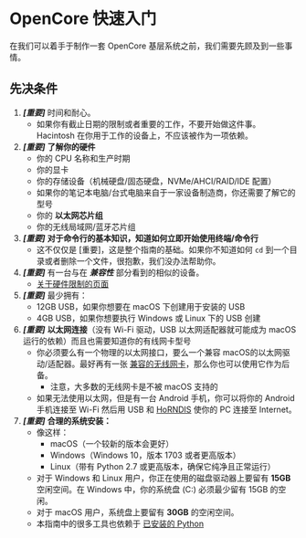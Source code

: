 # OpenCore 快速入门

在我们可以着手于制作一套 OpenCore 基层系统之前，我们需要先顾及到一些事情。

## 先决条件
  
1. _**[重要]**_ 时间和耐心。
   * 如果你有截止日期的限制或者重要的工作，不要开始做这件事。Hacintosh 在你用于工作的设备上，不应该被作为一项依赖。
2. _**[重要]**_ **了解你的硬件**
   * 你的 CPU 名称和生产时期
   * 你的显卡
   * 你的存储设备（机械硬盘/固态硬盘，NVMe/AHCI/RAID/IDE 配置）
   * 如果你的笔记本电脑/台式电脑来自于一家设备制造商，你还需要了解它的型号
   * 你的 **以太网芯片组**
   * 你的无线局域网/蓝牙芯片组
3. _**[重要]**_ **对于命令行的基本知识，知道如何立即开始使用终端/命令行**
   * 这不仅仅是 [重要]，这是整个指南的基础。如果你不知道如何 `cd` 到一个目录或者删除一个文件，很抱歉，我们没办法帮助你。
4. _**[重要]**_ 有一台与在 _**兼容性**_ 部分看到的相似的设备。
   * [关于硬件限制的页面](macos-limits.md)
5. _**[重要]**_ 最少拥有：
   * 12GB USB，如果你想要在 macOS 下创建用于安装的 USB
   * 4GB USB，如果你想要执行 Windows 或 Linux 下的 USB 创建
6. _**[重要]**_ **以太网连接**（没有 Wi-Fi 驱动，USB 以太网适配器就可能成为 macOS 运行的依赖）而且也需要知道你的有线网卡型号
   * 你必须要么有一个物理的以太网接口，要么一个兼容 macOS的以太网驱动/适配器。最好再有一张 [兼容的无线网卡](https://dortania.github.io/Wireless-Buyers-Guide/)，那么你也可以使用它作为后备。
     * 注意，大多数的无线网卡是不被 macOS 支持的
   * 如果无法使用以太网，但是有一台 Android 手机，你可以将你的 Android 手机连接至 Wi-Fi 然后用 USB 和 [HoRNDIS](https://joshuawise.com/horndis#available_versions) 使你的 PC 连接至 Internet。
7. _**[重要]**_ **合理的系统安装：**
   * 像这样：
     * macOS（一个较新的版本会更好）
     * Windows（Windows 10，版本 1703 或者更高版本）
     * Linux（带有 Python 2.7 或更高版本，确保它纯净且正常运行）
   * 对于 Windows 和 Linux 用户，你正在使用的磁盘驱动器上要留有 **15GB** 空闲空间。在 Windows 中，你的系统盘 (C:) 必须最少留有 15GB 的空闲。
   * 对于 macOS 用户，系统盘上要留有 **30GB** 的空闲空间。
   * 本指南中的很多工具也依赖于 [已安装的 Python](https://www.python.org/downloads/)
